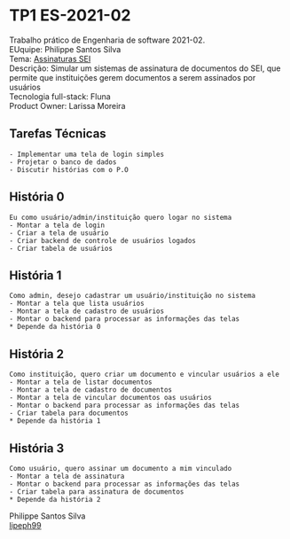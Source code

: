 # TP1 ES-2021-02
Trabalho prático de Engenharia de software 2021-02.\
EUquipe: Philippe Santos Silva\
Tema: [Assinaturas SEI](https://github.com/lipeph99/ES-2021-02)\
Descrição: Simular um sistemas de assinatura de documentos do SEI, que permite que instituições gerem documentos a serem assinados por usuários\
Tecnologia full-stack: Fluna\
Product Owner: Larissa Moreira

## Tarefas Técnicas
    - Implementar uma tela de login simples
    - Projetar o banco de dados
    - Discutir histórias com o P.O

## História 0
    Eu como usuário/admin/instituição quero logar no sistema
    - Montar a tela de login
    - Criar a tela de usuário
    - Criar backend de controle de usuários logados
    - Criar tabela de usuários

## História 1
    Como admin, desejo cadastrar um usuário/instituição no sistema
    - Montar a tela que lista usuários
    - Montar a tela de cadastro de usuários
    - Montar o backend para processar as informações das telas
    * Depende da história 0

## História 2
    Como instituição, quero criar um documento e vincular usuários a ele
    - Montar a tela de listar documentos
    - Montar a tela de cadastro de documentos
    - Montar a tela de vincular documentos oas usuários
    - Montar o backend para processar as informações das telas
    - Criar tabela para documentos
    * Depende da história 1

## História 3
    Como usuário, quero assinar um documento a mim vinculado
    - Montar a tela de assinatura
    - Montar o backend para processar as informações das telas
    - Criar tabela para assinatura de documentos
    * Depende da história 2
    
 Philippe Santos Silva\
 [lipeph99](https://github.com/lipeph99)